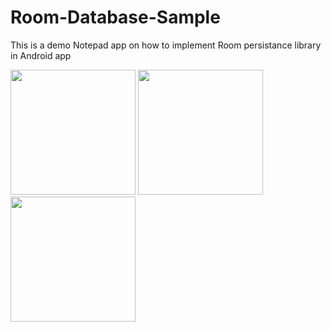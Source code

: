 # Room-Database-Sample
This is a demo Notepad app on how to implement Room persistance library in Android app

<img src="https://github.com/manavboro/Room-Database-Sample/blob/master/screenshots/device-2021-08-09-111328.png" width="200" style="max-width:100%;">      <img src="https://github.com/manavboro/Room-Database-Sample/blob/master/screenshots/device-2021-08-09-111938.png" width="200" style="max-width:100%;">   <img src="https://github.com/manavboro/Room-Database-Sample/blob/master/screenshots/device-2021-08-09-111938.png" width="200" style="max-width:100%;">   



